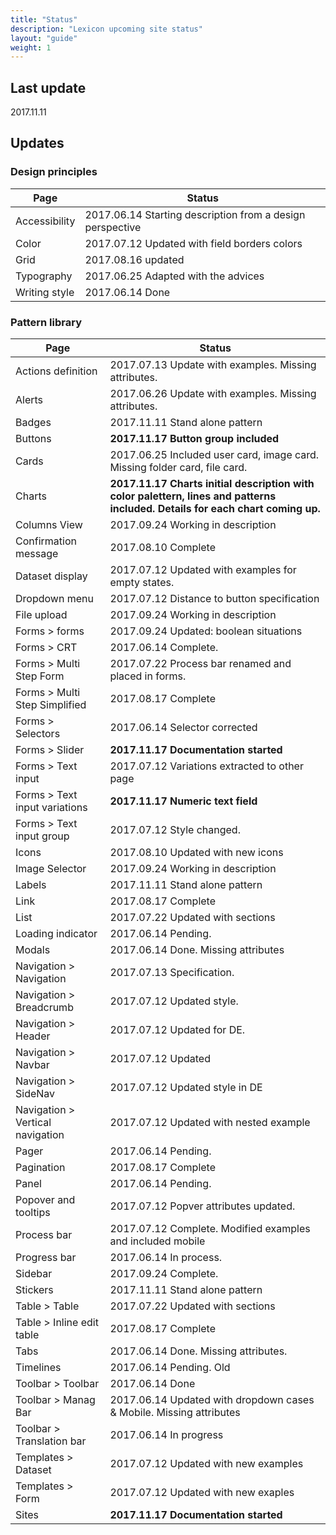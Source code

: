 ```yaml
---
title: "Status"
description: "Lexicon upcoming site status"
layout: "guide"
weight: 1
---
```


## Last update

2017.11.11

## Updates

### Design principles

| Page | Status |
| ---- | ----- |
| Accessibility | 2017.06.14 Starting description from a design perspective |
| Color | 2017.07.12 Updated with field borders colors |
| Grid | 2017.08.16 updated |
| Typography | 2017.06.25 Adapted with the advices |
| Writing style | 2017.06.14 Done |

### Pattern library

| Page | Status |
| ---- | ----- |
| Actions definition | 2017.07.13 Update with examples. Missing attributes. |
| Alerts | 2017.06.26 Update with examples. Missing attributes. |
| Badges | 2017.11.11 Stand alone pattern |
| Buttons | **2017.11.17 Button group included** |
| Cards | 2017.06.25 Included user card, image card. Missing folder card, file card. |
| Charts | **2017.11.17 Charts initial description with color palettern, lines and patterns included. Details for each chart coming up.** |
| Columns View | 2017.09.24 Working in description |
| Confirmation message | 2017.08.10 Complete |
| Dataset display | 2017.07.12 Updated with examples for empty states. |
| Dropdown menu | 2017.07.12 Distance to button specification |
| File upload | 2017.09.24 Working in description |
| Forms > forms | 2017.09.24 Updated: boolean situations |
| Forms > CRT | 2017.06.14 Complete. |
| Forms > Multi Step Form | 2017.07.22 Process bar renamed and placed in forms. |
| Forms > Multi Step Simplified | 2017.08.17 Complete |
| Forms > Selectors | 2017.06.14 Selector corrected |
| Forms > Slider | **2017.11.17 Documentation started** |
| Forms > Text input | 2017.07.12 Variations extracted to other page |
| Forms > Text input variations | **2017.11.17 Numeric text field** |
| Forms > Text input group | 2017.07.12 Style changed. |
| Icons | 2017.08.10 Updated with new icons |
| Image Selector | 2017.09.24 Working in description |
| Labels | 2017.11.11 Stand alone pattern |
| Link | 2017.08.17 Complete |
| List | 2017.07.22 Updated with sections |
| Loading indicator | 2017.06.14 Pending. |
| Modals | 2017.06.14 Done. Missing attributes |
| Navigation > Navigation | 2017.07.13 Specification. |
| Navigation > Breadcrumb | 2017.07.12 Updated style. |
| Navigation > Header | 2017.07.12 Updated for DE. |
| Navigation > Navbar | 2017.07.12 Updated |
| Navigation > SideNav | 2017.07.12 Updated style in DE |
| Navigation > Vertical navigation | 2017.07.12 Updated with nested example |
| Pager | 2017.06.14 Pending. |
| Pagination | 2017.08.17 Complete |
| Panel | 2017.06.14 Pending. |
| Popover and tooltips | 2017.07.12 Popver attributes updated. |
| Process bar | 2017.07.12 Complete. Modified examples and included mobile |
| Progress bar | 2017.06.14 In process. |
| Sidebar | 2017.09.24 Complete. |
| Stickers | 2017.11.11 Stand alone pattern |
| Table > Table | 2017.07.22 Updated with sections |
| Table > Inline edit table | 2017.08.17 Complete |
| Tabs | 2017.06.14 Done. Missing attributes. |
| Timelines | 2017.06.14 Pending. Old |
| Toolbar > Toolbar | 2017.06.14 Done |
| Toolbar > Manag Bar | 2017.06.14 Updated with dropdown cases & Mobile. Missing attributes |
| Toolbar > Translation bar | 2017.06.14 In progress |
| Templates > Dataset | 2017.07.12 Updated with new examples |
| Templates > Form | 2017.07.12 Updated with new exaples |
| Sites | **2017.11.17 Documentation started** |
